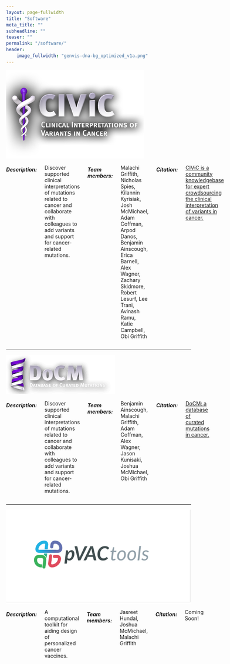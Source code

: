 ```yaml
---
layout: page-fullwidth
title: "Software"
meta_title: ""
subheadline: ""
teaser: ""
permalink: "/software/"
header:
    image_fullwidth: "genvis-dna-bg_optimized_v1a.png"
---
```


<div class="row">
    <div class="small-4 columns">
        <a href="https://civic.genome.wustl.edu/home">
            <img src="/assets/img/software/CIViC_logo.png">
        </a>
    </div>
    <div class="small-8 columns">
        <h5>Description:</h5>
        <p>
            Discover supported clinical interpretations of mutations related to cancer and collaborate with colleagues to add variants and support for cancer-related mutations.
        </p>
        <h5>Team members:</h5>
        <p>
            Malachi Griffith, Nicholas Spies, Kilannin Kyrisiak, Josh McMichael, Adam Coffman, Arpod Danos, Benjamin Ainscough, Erica Barnell, Alex Wagner, Zachary Skidmore, Robert Lesurf, Lee Trani, Avinash Ramu, Katie Campbell,  Obi Griffith
        </p>
        <h5>Citation:</h5>
        <p>
            <a href="https://www.ncbi.nlm.nih.gov/pubmed/28138153">CIViC is a community knowledgebase for expert crowdsourcing the clinical interpretation of variants in cancer.
            </a>
        </p>
    </div>
</div>

<hr>

<div class="row">
    <div class="small-4 columns">
        <a href="http://docm.genome.wustl.edu/">
            <img src="/assets/img/software/docm.png">
        </a>
    </div>
    <div class="small-8 columns">
        <h5>Description:</h5>
        <p>
            Discover supported clinical interpretations of mutations related to cancer and collaborate with colleagues to add variants and support for cancer-related mutations.
        </p>
        <h5>Team members:</h5>
        <p>
            Benjamin Ainscough, Malachi Griffith, Adam Coffman, Alex Wagner, Jason Kunisaki, Joshua McMichael, Obi Griffith
        </p>
        <h5>Citation:</h5>
        <p>
            <a href="https://www.ncbi.nlm.nih.gov/pubmed/27684579">DoCM: a database of curated mutations in cancer.
            </a>
        </p>
    </div>
</div>

<hr>

<div class="row">
    <div class="small-4 columns">
        <img src="/assets/img/software/pvaqtools.png">
    </div>
    <div class="small-8 columns">
        <h5>Description:</h5>
        <p>
            A computational toolkit for aiding design of personalized cancer vaccines.
        </p>
        <h5>Team members:</h5>
        <p>
            Jasreet Hundal, Joshua McMichael, Malachi Griffith
        </p>
        <h5>Citation:</h5>
        <p>
            Coming Soon!
        </p>
    </div>
</div>
